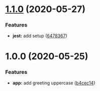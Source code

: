# [1.1.0](https://github.com/ferlopezm94/typescript-starter/compare/v1.0.0...v1.1.0) (2020-05-27)


### Features

* **jest:** add setup ([6478367](https://github.com/ferlopezm94/typescript-starter/commit/6478367b550b4e953f59249eca7e4293a8215c1f))

# 1.0.0 (2020-05-25)


### Features

* **app:** add greeting uppercase ([b4cec14](https://github.com/ferlopezm94/typescript-starter/commit/b4cec148fbdcbf8c5609696bbbaa601f914ead95))
